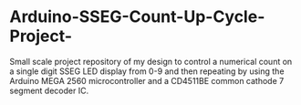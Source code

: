 # Arduino-SSEG-Count-Up-Cycle-Project-
Small scale project repository of my design to control a numerical count on a single digit SSEG LED display from 0-9 and then repeating by using the Arduino MEGA 2560 microcontroller and a CD4511BE common cathode 7 segment decoder IC.
